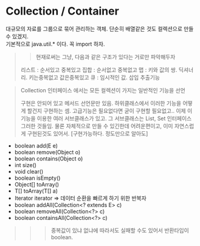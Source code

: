 # Collection / Container

대규모의 자료를 그룹으로 묶어 관리하는 객체. 단순히 배열같은 것도 컬렉션으로 만들 수 있겠지.
<br> 기본적으로 java.util.* 이다. 꼭 import 하자.


> > 현재로써는 그냥, 다음과 같은 구조가 있다는 거로만 파악해두자
>
> 리스트 : 순서있고 중복있고
> 집합 : 순서없고 중복없고
> 맵 : 키와 값의 쌍. 딕셔너리. 키는중복없고 값은중복있고
> 큐 : 임시적인 값. 삽입 추출기능

> Collection 인터페이스 에서는 모든 컬렉션이 가지는 일반적인 기능을 선언
>
> 구현은 안되어 있고 메서드 선언문만 있음.
> 하위클래스에서 이러한 기능을 어떻게 할건지 구현하는 셈.
> 고급기능은 필요없다면 굳이 구현할 필요없고..
> 이제 이 기능을 이용한 여러 서브클래스가 있고. 그 서브클래스는 List, Set 인터페이스 그러한 것들임.
> 물론 자체적으로 만들 수 있긴한데 어려운편이고, 이미 자연스럽게 구현된것도 있어서.
> [구현가능하다. 정도만으로 알아도]

- boolean add(E e)
- boolean remove(Object o)
- boolean contains(Object o)
- int size()
- void clear()
- boolean isEmpty()
- Object[] toArray()
- <T> T[] toArray(T[] a)
- Iterator<E> iterator => 데이터 순환을 빠르게 하기 위한 반복자
- boolean addAll(Collection<? extends E> c)
- boolean removeAll(Collection<?> c)
- boolean containsAll(Collection<?> c)

> > > 중복값이 있냐 없냐에 따라서도 실패할 수도 있어서 반환타입이 boolean.
